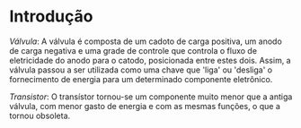 # Introdução 

*Válvula*: A válvula é composta de um cadoto de carga positiva, um anodo de carga negativa e uma grade de controle que controla o
fluxo de eletricidade do anodo para o catodo, posicionada entre estes dois.
Assim, a válvula passou a ser utilizada como uma chave que 'liga' ou 'desliga' o fornecimento de energia para um determinado
componente eletrônico.

*Transistor*: O transístor tornou-se um componente muito menor
que a antiga válvula, com menor gasto de energia e com as mesmas funções, o que a tornou
obsoleta.